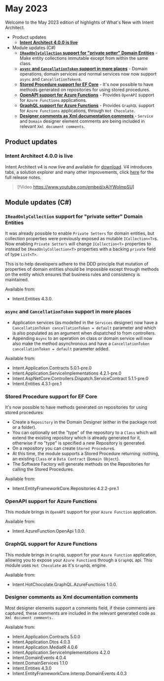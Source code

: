 # May 2023

Welcome to the May 2023 edition of highlights of What's New with Intent Architect.

- Product updates
  - **[Intent Architect 4.0.0 is live](#intent-architect-400-is-live)**
- Module updates (C#)
  - **[`IReadOnlyCollection` support for "private setter" Domain Entities](#ireadonlycollection-support-for-private-setter-domain-entities)** - Make entity collections immutable except from within the same class.
  - **[`async` and `CancellationToken` support in more places](#async-and-cancellationtoken-support-in-more-places)** - Domain operations, domain services and normal services now now support `async` and `CancellationToken`s.
  - **[Stored Procedure support for EF Core](#stored-procedure-support-for-ef-core)** - It's now possible to have methods generated on repositories for using stored procedures.
  - **[OpenAPI support for Azure Functions](#openapi-support-for-azure-functions)** - Provides `OpenAPI` support for `Azure Functions` applications.
  - **[GraphQL support for Azure Functions](#graphql-support-for-azure-functions)** - Provides `GraphQL` support for `Azure Functions` applications, through `Hot Chocolate`.
  - **[Designer comments as Xml documentation comments ](#designer-comments-as-xml-documentation-comments)** - `Service` and `Domain` designer element comments are being included in relevant `Xml document comments`.


## Product updates

### Intent Architect 4.0.0 is live

Intent Architect v4 is now live and available for [download](https://intentarchitect.com/#/downloads). V4 introduces tabs, a solution explorer and many other improvements, click [here](xref:release-notes.intent-architect-v4.0#version-400) for the full release notes.

> [!Video https://www.youtube.com/embed/xAiYWoImpSU]

## Module updates (C#)

### `IReadOnlyCollection` support for "private setter" Domain Entities

It was already possible to enable `Private Setters` for domain entities, but collection properties were previously exposed as mutable `ICollection<T>`s. Now enabling `Private Setters` will change `ICollection<T>` properties to instead be `IReadOnlyCollection<T>` properties with a backing `private` field of type `List<T>`.

This is to help developers adhere to the DDD principle that mutation of properties of domain entities should be impossible except through methods on the entity which ensures that business rules and consistency is maintained.

Available from:

- Intent.Entities 4.3.0.

### `async` and `CancellationToken` support in more places

- Application services (as modelled in the `Services` designer) now have a `CancellationToken cancellationToken = default` parameter and which is also populated as an argument when dispatched to from controllers.
- Appending `Async` to an operation on class or domain service will now also make the method asynchronous and have a `CancellationToken cancellationToken = default` parameter added.

Available from:

- Intent.Application.Contracts 5.0.1-pre.0
- Intent.Application.ServiceImplementations 4.2.1-pre.0
- Intent.AspNetCore.Controllers.Dispatch.ServiceContract 5.1.1-pre.0
- Intent.Entities 4.3.1-pre.1

### Stored Procedure support for EF Core

It's now possible to have methods generated on repositories for using stored procedures:

- Create a `Repository` in the Domain Designer (either in the package root or a folder).
- You can optionally set the "type" of the repository to a `Class` which will extend the existing repository which is already generated for it, otherwise if no "type" is   specified a new Repository is generated.
- On a repository you can create `Stored Procedure`s.
- At this time, the module supports a Stored Procedure returning: nothing, an existing `Class` or a `Data Contract` (`Domain Object`).
- The Software Factory will generate methods on the Repositories for calling the Stored Procedures.

Available from:

- Intent.EntityFrameworkCore.Repositories 4.2.2-pre.1
### OpenAPI support for Azure Functions

This module brings in `OpenAPI` support for your `Azure Function` application. 

Available from:

- Intent.AzureFunction.OpenApi 1.0.0. 

### GraphQL support for Azure Functions

This module brings in `GraphQL` support for your `Azure Function` application, allowing you to expose your `Azure Function`s through a `GraphQL` api. This module uses `Hot Chocolate` as it's `GraphQL` engine.

Available from:

- Intent.HotChocolate.GraphQL.AzureFunctions 1.0.0. 

### Designer comments as Xml documentation comments

Most designer elements support a comments field, if these comments are captured, these comments are included in the relevant generated code as `Xml document comments.`

Available from:

- Intent.Application.Contracts 5.0.0
- Intent.Application.Dtos 4.0.3
- Intent.Application.MediatR 4.0.6
- Intent.Application.ServiceImplementations 4.2.0
- Intent.DomainEvents 4.0.4
- Intent.DomainServices 1.1.0
- Intent.Entities 4.3.0
- Intent.EntityFrameworkCore.Interop.DomainEvents 4.0.3